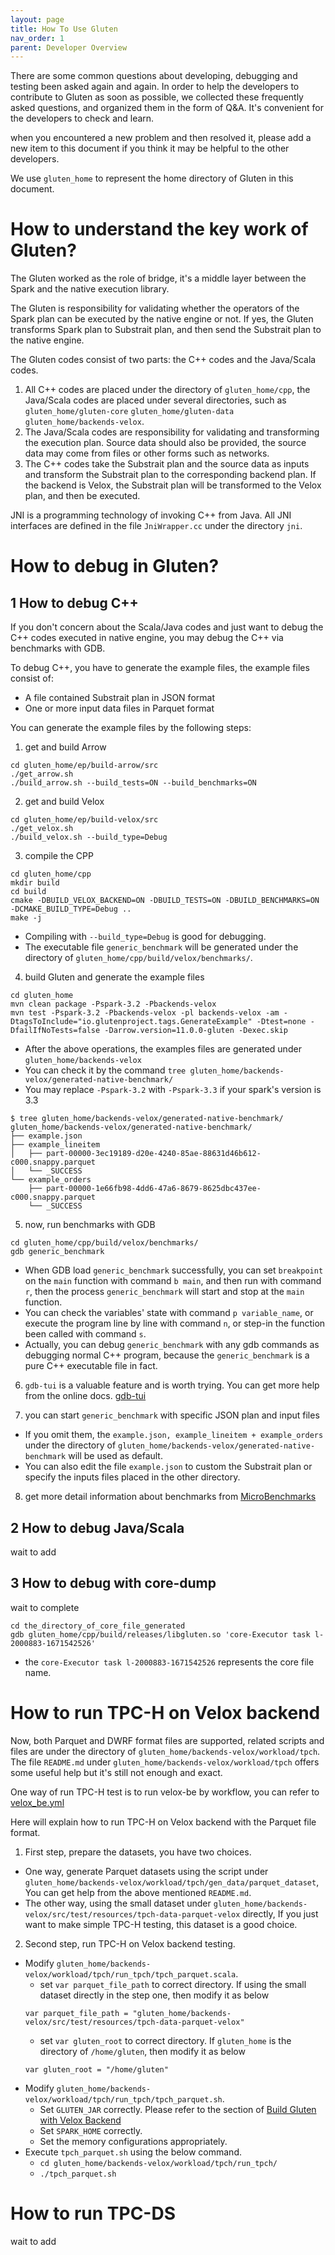 ```yaml
---
layout: page
title: How To Use Gluten
nav_order: 1
parent: Developer Overview
---
```

There are some common questions about developing, debugging and testing been asked again and again. In order to help the developers to contribute
to Gluten as soon as possible, we collected these frequently asked questions, and organized them in the form of Q&A. It's convenient for the developers
to check and learn.

when you encountered a new problem and then resolved it, please add a new item to this document if you think it may be helpful to the other developers.

We use `gluten_home` to represent the home directory of Gluten in this document.

# How to understand the key work of Gluten?

The Gluten worked as the role of bridge, it's a middle layer between the Spark and the native execution library.

The Gluten is responsibility for validating whether the operators of the Spark plan can be executed by the native engine or not. If yes, the Gluten
transforms Spark plan to Substrait plan, and then send the Substrait plan to the native engine.

The Gluten codes consist of two parts: the C++ codes and the Java/Scala codes. 
1. All C++ codes are placed under the directory of `gluten_home/cpp`, the Java/Scala codes are placed under several directories, such as
  `gluten_home/gluten-core` `gluten_home/gluten-data` `gluten_home/backends-velox`.
2. The Java/Scala codes are responsibility for validating and transforming the execution plan. Source data should also be provided, the source data may
  come from files or other forms such as networks.
3. The C++ codes take the Substrait plan and the source data as inputs and transform the Substrait plan to the corresponding backend plan. If the backend
  is Velox, the Substrait plan will be transformed to the Velox plan, and then be executed.

JNI is a programming technology of invoking C++ from Java. All JNI interfaces are defined in the file `JniWrapper.cc` under the directory `jni`.

# How to debug in Gluten?

## 1 How to debug C++
If you don't concern about the Scala/Java codes and just want to debug the C++ codes executed in native engine, you may debug the C++ via benchmarks
with GDB.

To debug C++, you have to generate the example files, the example files consist of:
- A file contained Substrait plan in JSON format
- One or more input data files in Parquet format

You can generate the example files by the following steps:

1. get and build Arrow
```
cd gluten_home/ep/build-arrow/src
./get_arrow.sh
./build_arrow.sh --build_tests=ON --build_benchmarks=ON
```

2. get and build Velox
```
cd gluten_home/ep/build-velox/src
./get_velox.sh
./build_velox.sh --build_type=Debug
```

3. compile the CPP
```
cd gluten_home/cpp
mkdir build
cd build
cmake -DBUILD_VELOX_BACKEND=ON -DBUILD_TESTS=ON -DBUILD_BENCHMARKS=ON -DCMAKE_BUILD_TYPE=Debug ..
make -j
```
- Compiling with `--build_type=Debug` is good for debugging.
- The executable file `generic_benchmark` will be generated under the directory of `gluten_home/cpp/build/velox/benchmarks/`.

4. build Gluten and generate the example files
```
cd gluten_home
mvn clean package -Pspark-3.2 -Pbackends-velox
mvn test -Pspark-3.2 -Pbackends-velox -pl backends-velox -am -DtagsToInclude="io.glutenproject.tags.GenerateExample" -Dtest=none -DfailIfNoTests=false -Darrow.version=11.0.0-gluten -Dexec.skip
```
- After the above operations, the examples files are generated under `gluten_home/backends-velox`
- You can check it by the command `tree gluten_home/backends-velox/generated-native-benchmark/`
- You may replace `-Pspark-3.2` with `-Pspark-3.3` if your spark's version is 3.3
```shell
$ tree gluten_home/backends-velox/generated-native-benchmark/
gluten_home/backends-velox/generated-native-benchmark/
├── example.json
├── example_lineitem
│   ├── part-00000-3ec19189-d20e-4240-85ae-88631d46b612-c000.snappy.parquet
│   └── _SUCCESS
└── example_orders
    ├── part-00000-1e66fb98-4dd6-47a6-8679-8625dbc437ee-c000.snappy.parquet
    └── _SUCCESS
```

5. now, run benchmarks with GDB
```
cd gluten_home/cpp/build/velox/benchmarks/
gdb generic_benchmark
```
- When GDB load `generic_benchmark` successfully, you can set `breakpoint` on the `main` function with command `b main`, and then run with command `r`,
  then the process `generic_benchmark` will start and stop at the `main` function.
- You can check the variables' state with command `p variable_name`, or execute the program line by line with command `n`, or step-in the function been
  called with command `s`.
- Actually, you can debug `generic_benchmark` with any gdb commands as debugging normal C++ program, because the `generic_benchmark` is a pure C++
  executable file in fact.

6. `gdb-tui` is a valuable feature and is worth trying. You can get more help from the online docs.
[gdb-tui](https://sourceware.org/gdb/onlinedocs/gdb/TUI.html)

7. you can start `generic_benchmark` with specific JSON plan and input files
- If you omit them, the `example.json, example_lineitem + example_orders` under the directory of `gluten_home/backends-velox/generated-native-benchmark`
  will be used as default.
- You can also edit the file `example.json` to custom the Substrait plan or specify the inputs files placed in the other directory.

8. get more detail information about benchmarks from [MicroBenchmarks](./MicroBenchmarks.md)

## 2 How to debug Java/Scala
wait to add

## 3 How to debug with core-dump
wait to complete
```
cd the_directory_of_core_file_generated
gdb gluten_home/cpp/build/releases/libgluten.so 'core-Executor task l-2000883-1671542526'

```
- the `core-Executor task l-2000883-1671542526` represents the core file name.

# How to run TPC-H on Velox backend

Now, both Parquet and DWRF format files are supported, related scripts and files are under the directory of `gluten_home/backends-velox/workload/tpch`.
The file `README.md` under `gluten_home/backends-velox/workload/tpch` offers some useful help but it's still not enough and exact.

One way of run TPC-H test is to run velox-be by workflow, you can refer to [velox_be.yml](https://github.com/oap-project/gluten/blob/main/.github/workflows/velox_be.yml#L90)

Here will explain how to run TPC-H on Velox backend with the Parquet file format.
1. First step, prepare the datasets, you have two choices.
  - One way, generate Parquet datasets using the script under `gluten_home/backends-velox/workload/tpch/gen_data/parquet_dataset`, You can get help from the above
    mentioned `README.md`.
  - The other way, using the small dataset under `gluten_home/backends-velox/src/test/resources/tpch-data-parquet-velox` directly, If you just want to make simple
    TPC-H testing, this dataset is a good choice.
2. Second step, run TPC-H on Velox backend testing.
  - Modify `gluten_home/backends-velox/workload/tpch/run_tpch/tpch_parquet.scala`.
    - set `var parquet_file_path` to correct directory. If using the small dataset directly in the step one, then modify it as below
    ```
    var parquet_file_path = "gluten_home/backends-velox/src/test/resources/tpch-data-parquet-velox"
    ```
    - set `var gluten_root` to correct directory. If `gluten_home` is the directory of `/home/gluten`, then modify it as below
    ```
    var gluten_root = "/home/gluten"
    ```
  - Modify `gluten_home/backends-velox/workload/tpch/run_tpch/tpch_parquet.sh`.
    - Set `GLUTEN_JAR` correctly. Please refer to the section of [Build Gluten with Velox Backend](../get-started/Velox.md/#2-build-gluten-with-velox-backend)
    - Set `SPARK_HOME` correctly.
    - Set the memory configurations appropriately.
  - Execute `tpch_parquet.sh` using the below command.
    - `cd gluten_home/backends-velox/workload/tpch/run_tpch/`
    - `./tpch_parquet.sh`

# How to run TPC-DS
wait to add
